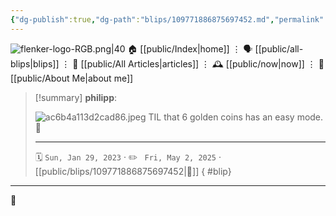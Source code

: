 ```yaml
---
{"dg-publish":true,"dg-path":"blips/109771886875697452.md","permalink":"/blips/109771886875697452/","title":"philipp on mastodon @ 2023-01-29"}
---
```



<div class="transclusion internal-embed is-loaded"><div class="markdown-embed">




![flenker-logo-RGB.png|40](/img/user/attachments/flenker-logo-RGB.png)
🏠 [[public/Index\|home]]  ⋮ 🗣️ [[public/all-blips\|blips]] ⋮  📝 [[public/All Articles\|articles]]  ⋮ 🕰️ [[public/now\|now]] ⋮ 🪪 [[public/About Me\|about me]]


</div></div>


> [!summary] **philipp**:
>
> ![ac6b4a113d2cad86.jpeg](/img/user/attachments/ac6b4a113d2cad86.jpeg)
> TIL that 6 golden coins has an easy mode. 🤯
> - - -
>
> 🗓️ <code>Sun, Jan 29, 2023</code>  · ✏️ <code> Fri, May 2, 2025</code>  · [[public/blips/109771886875697452\|🔗]]
{ #blip}


- - -

 👾
